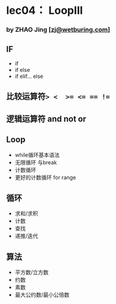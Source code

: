 # lec04： LoopIII 
### by ZHAO Jing  [zj@wetburing.com]

## IF
- if
- if else
- if elif... else
## 比较运算符```> <  >= <= == !=```
## 逻辑运算符 and not or

## Loop 
- while循环基本语法
- 无限循环 与break
- 计数循环
- 更好的计数循环 for range

## 循环
- 求和/求积
- 计数
- 查找
- 递推/迭代

## 算法
- 平方数/立方数
- 约数
- 素数
- 最大公约数/最小公倍数

